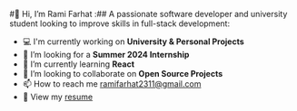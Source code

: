 #👋 Hi, I’m Rami Farhat
:## A passionate software developer and university student looking to improve skills in full-stack development:
- 💻 I'm currently working on **University & Personal Projects**
- 👀 I’m looking for a **Summer 2024 Internship**
- 🌱 I’m currently learning **React**
- 👯 I’m looking to collaborate on **Open Source Projects**
- 📫 How to reach me [ramifarhat2311@gmail.com](mailto:ramifarhat2311@gmail.com)
- 📄 View my [resume](https://docs.google.com/document/d/1_LuN0EVpOfzUtJmI3GsXOon-YWRo46Jk7e26UfClCTM/edit?usp=sharing)
